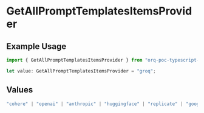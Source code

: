 # GetAllPromptTemplatesItemsProvider

## Example Usage

```typescript
import { GetAllPromptTemplatesItemsProvider } from "orq-poc-typescript-multi-env-version/models/operations";

let value: GetAllPromptTemplatesItemsProvider = "groq";
```

## Values

```typescript
"cohere" | "openai" | "anthropic" | "huggingface" | "replicate" | "google" | "google-ai" | "azure" | "aws" | "anyscale" | "perplexity" | "groq" | "fal" | "leonardoai" | "nvidia"
```